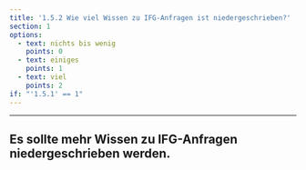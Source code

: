 ```yaml
---
title: '1.5.2 Wie viel Wissen zu IFG-Anfragen ist niedergeschrieben?'
section: 1
options:
  - text: nichts bis wenig
    points: 0
  - text: einiges
    points: 1
  - text: viel
    points: 2
if: "'1.5.1' == 1"
---
```

---
## Es sollte mehr Wissen zu IFG-Anfragen niedergeschrieben werden.

